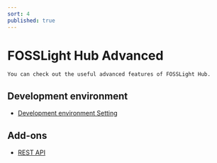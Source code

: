 ```yaml
---
sort: 4
published: true
---
```

# FOSSLight Hub Advanced
```note
You can check out the useful advanced features of FOSSLight Hub.
```

## Development environment
- [Development environment Setting](1_developer.md)

## Add-ons
- [REST API](2_rest_api.md)